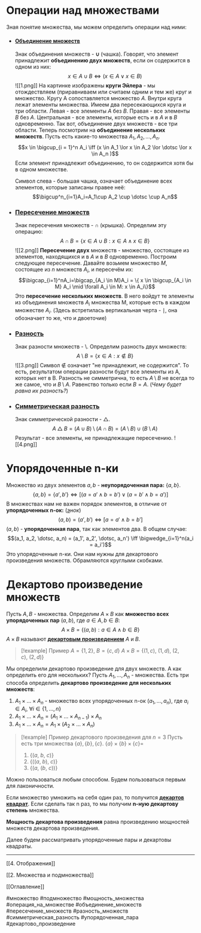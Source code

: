 # Операции над множествами

Зная понятие множества, мы можем определить операции над ними:
- #### <ins>Объединение множеств</ins>
  Знак объединения множеств - $\mathbf\cup$ (чашка). Говорят, что элемент принадлежит **объединению двух множеств**, если он содержится в одном из них:
  $$x \in A \cup B \iff (x \in A \lor x \in B)$$
  ![[1.png]]
  На картинке изображены **круги Эйлера** - мы отождествляем (приравниваем или считаем одним и тем же) круг и множество. Кругу A сопоставляется множество $A$. Внутри круга лежат элементы множества. Имеем два пересекающихся круга и три области. Левая - все элементы $A$ без $B$. Правая - все элементы $B$ без $A$. Центральная - все элементы, которые есть и в $A$ и в $B$ одновременно.
  Так вот, объединение двух множеств - все три области.
  Теперь посмотрим на **объединение нескольких множеств**. Пусть есть какие-то множества $A_1, A_2,\dots, A_n$.
  $$x \in \bigcup_{i = 1}^n A_i \iff (x \in A_1 \lor x \in A_2 \lor \dotsc \lor x \in A_n )$$
  Если элемент принадлежит объединению, то он содержится хотя бы в одном множестве.
  
  Символ слева - большая чашка, означает объединение всех элементов, которые записаны правее неё:
  $$\bigcup^n_{i=1}A_i=A_1\cup A_2 \cup \dotsc \cup A_n$$
- ### <ins>Пересечение множеств</ins>
  Знак пересечения множеств - $\cap$ (крышка). Определим эту операцию:
  $$A \cap B = \{ x \in A \cup B : x \in A \land x \in B \}$$
  ![[2.png]]
  **Пересечение двух** множеств - множество, состоящее из элементов, находящихся и в $A$ и в $B$ одновременно.
  Построим следующее пересечение. Давайте возьмем множество $M$, состоящее из $n$ множеств $A_i$, и пересечём их:
  $$\bigcap_{i=1}^nA_i=\bigcap_{A_i \in M}A_i = \{ x \in \bigcup_{A_i \in M} A_i \mid \forall A_i \in M: x \in A_i\}$$
  Это **пересечение нескольких множеств**.
  В него войдут те элементы из объединения множеств $A_i$ множества M, которые есть в каждом множестве $A_i$. 
  (Здесь встретилась вертикальная черта - $\mid$, она обозначает то же, что и двоеточие)
- ### <ins>Разность</ins>
  Знак разности множеств - $\setminus$. Определим разность двух множеств:
  $$A \setminus B = \{ x \in A: x \notin B \}$$
  ![[3.png]]
  Символ $\notin$ означает "не принадлежит, не содержится".
  То есть, результатом операции разности будут все элементы из A, которых нет в B. Разность не симметрична, то есть $A \setminus B$ не всегда то же самое, что и $B \setminus A$. Равенство только если $B = A$. (*Чему будет равна их разность?*)
- ### <ins>Симметрическая разность</ins>
  Знак симметрической разности - $\bigtriangleup$.
  $$A \bigtriangleup B= ( A \cup B) \setminus ( A \cap B) = (A \setminus B) \cup (B \setminus A)$$
  Результат - все элементы, не принадлежащие пересечению.
  ![[4.png]]

# Упорядоченные n-ки

Множество из двух элементов $a, b$ - **неупорядоченная пара:** $\{a, b\}$.
$$\{a,b\}=\{a',b'\}\iff [(a = a' \land b = b') \lor (a=b' \land b=a')]$$
В множествах нам не важен порядок элементов, в отличие от **упорядоченных n-ок:** (*<ins>э</ins>нок*)
$$(a,b) = (a',b') \iff [a = a' \land b = b']$$
$(a,b)$ - **упорядоченная пара**, так как элементов два. В общем случае:
$$(a_1, a_2, \dotsc, a_n) = (a_1', a_2', \dotsc, a_n') \iff \bigwedge_{i=1}^n(a_i = a_i')$$
Это упорядоченные n-ки. Они нам нужны для декартового произведения множеств. Обрамляются круглыми скобками.

# Декартово произведение множеств
Пусть $A, B$ - множества.
Определим $A \times B$ как **множество всех упорядоченных пар** 
$(a,b)$, где $a \in A, b \in B$:
$$A \times B = \{(a,b): a \in A \land b \in B\}$$
$A \times B$ называют <ins>**декартовым произведением**</ins> $A$ и $B$.

>[!example] Пример
>$A = \{1,2\},\ B = \{c,d\}$
>$A \times B=\{(1,c),\ (1,d),\ (2,c),\ (2,d)\}$

Мы определили декартово произведение для двух множеств. А как определить его для нескольких?
Пусть $A_1, \dotsc, A_n$ - множества. Есть три способа определить **декартово произведение для нескольких множеств**:
1. $A_1 \times \dotsc \times A_n$ - множество всех упорядоченных n-ок $(a_1,\dotsc,a_n)$, где $a_i \in A_i,\ \forall i \in \{1,\dotsc,n\}$
2. $A_1 \times \dotsc \times A_n =(A_1 \times \dotsc \times A_{n-1})\times A_n$
3. $A_1 \times \dotsc \times A_n = A_1 \times (A_2 \times \dotsc \times A_n)$
>[!example] Пример декартового произведения для $n=3$
>Пусть есть три множества $\{a\},\{b\},\{c\}$. 
>$\{a\}\times\{b\}\times\{c\}=$
>1.  $\{(a,\ b,\ c)\}$
>2. $\{\big((a,\ b),\ c\big)\}$
>3. $\{\big(a,\ (b,\ c)\big)\}$

Можно пользоваться любым способом. Будем пользоваться первым для лаконичности.

Если множество умножить на себя один раз, то получится <ins>**декартов квадрат**</ins>. Если сделать так n раз, то мы получим **n-ную декартову степень** множества.

**Мощность декартова произведения** равна произведению мощностей множеств декартова произведения.

Далее будем рассматривать упорядоченные пары и декартовы квадраты.


---
[[4. Отображения]]

[[2. Множества и подмножества]]

[[Оглавление]]

#множество 
#подмножество 
#мощность_множества 
#операция_на_множестве 
#объединение_множеств
#пересечение_множеств
#разность_множеств
#симметрическая_разность
#упорядоченная_пара
#декартово_произведение
